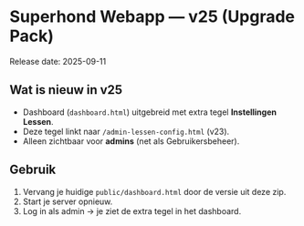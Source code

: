 # Superhond Webapp — v25 (Upgrade Pack)
Release date: 2025-09-11

## Wat is nieuw in v25
- Dashboard (`dashboard.html`) uitgebreid met extra tegel **Instellingen Lessen**.
- Deze tegel linkt naar `/admin-lessen-config.html` (v23).
- Alleen zichtbaar voor **admins** (net als Gebruikersbeheer).

## Gebruik
1. Vervang je huidige `public/dashboard.html` door de versie uit deze zip.
2. Start je server opnieuw.
3. Log in als admin → je ziet de extra tegel in het dashboard.

